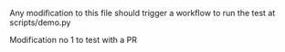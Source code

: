 Any modification to this file should trigger a workflow to run the test at scripts/demo.py

Modification no 1 to test with a PR
